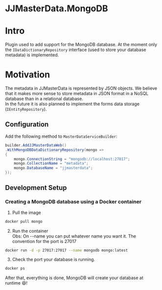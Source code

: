 # JJMasterData.MongoDB

# Intro
Plugin used to add support for the MongoDB database.
At the moment only the `IDataDictionaryRepository` interface (used to store your database metadata) is implemented.

# Motivation

The metadata in JJMasterData is represented by JSON objects. We believe that it 
makes more sense to store metadata in JSON format 
in a NoSQL database than in a relational database. <br>
In the future it is also planned to implement the forms data storage (`IEntityRepository`).

## Configuration
Add the following method to `MasterDataServiceBuilder`:
```cs
builder.AddJJMasterDataWeb()
.WithMongoDBDataDictionaryRepository(mongo =>
{
    mongo.ConnectionString = "mongodb://localhost:27017";
    mongo.CollectionName = "metadata";
    mongo.DatabaseName = "jjmasterdata";
});
```
## Development Setup
### Creating a MongoDB database using a Docker container

1. Pull the image
```sh
docker pull mongo
```
2. Run the container<br>
Obs: On --name you can put whatever name you want it. The convention for the port is 27017
```sh
docker run -d -p 27017:27017 --name mongodb mongo:latest
```

3. Check the port your database is running. 
```sh
docker ps
```
After that, everything is done, MongoDB will create your database at runtime 😄!
